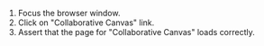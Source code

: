 1. Focus the browser window.
2. Click on "Collaborative Canvas" link.
3. Assert that the page for "Collaborative Canvas" loads correctly.